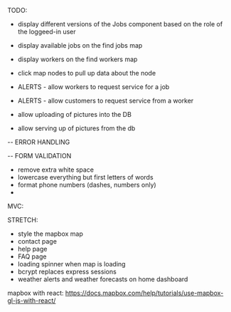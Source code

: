 TODO:

- display different versions of the Jobs component based on the role of the loggeed-in user

- display available jobs on the find jobs map

- display workers on the find workers map

- click map nodes to pull up data about the node

- ALERTS - allow workers to request service for a job

- ALERTS - allow customers to request service from a worker

- allow uploading of pictures into the DB

- allow serving up of pictures from the db

-- ERROR HANDLING

-- FORM VALIDATION

- remove extra white space
- lowercase everything but first letters of words
- format phone numbers (dashes, numbers only)
-

MVC:

STRETCH:

- style the mapbox map
- contact page
- help page
- FAQ page
- loading spinner when map is loading
- bcrypt replaces express sessions
- weather alerts and weather forecasts on home dashboard

<!-- NOTE -->

mapbox with react: https://docs.mapbox.com/help/tutorials/use-mapbox-gl-js-with-react/
